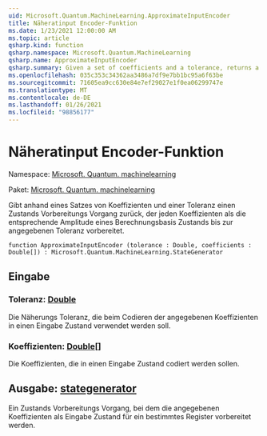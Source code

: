 ```yaml
---
uid: Microsoft.Quantum.MachineLearning.ApproximateInputEncoder
title: Näheratinput Encoder-Funktion
ms.date: 1/23/2021 12:00:00 AM
ms.topic: article
qsharp.kind: function
qsharp.namespace: Microsoft.Quantum.MachineLearning
qsharp.name: ApproximateInputEncoder
qsharp.summary: Given a set of coefficients and a tolerance, returns a state preparation operation that prepares each coefficient as the corresponding amplitude of a computational basis state, up to the given tolerance.
ms.openlocfilehash: 035c353c34362aa3486a7df9e7bb1bc95a6f63be
ms.sourcegitcommit: 71605ea9cc630e84e7ef29027e1f0ea06299747e
ms.translationtype: MT
ms.contentlocale: de-DE
ms.lasthandoff: 01/26/2021
ms.locfileid: "98856177"
---
```

# <a name="approximateinputencoder-function"></a>Näheratinput Encoder-Funktion

Namespace: [Microsoft. Quantum. machinelearning](xref:Microsoft.Quantum.MachineLearning)

Paket: [Microsoft. Quantum. machinelearning](https://nuget.org/packages/Microsoft.Quantum.MachineLearning)


Gibt anhand eines Satzes von Koeffizienten und einer Toleranz einen Zustands Vorbereitungs Vorgang zurück, der jeden Koeffizienten als die entsprechende Amplitude eines Berechnungsbasis Zustands bis zur angegebenen Toleranz vorbereitet.

```qsharp
function ApproximateInputEncoder (tolerance : Double, coefficients : Double[]) : Microsoft.Quantum.MachineLearning.StateGenerator
```


## <a name="input"></a>Eingabe

### <a name="tolerance--double"></a>Toleranz: [Double](xref:microsoft.quantum.lang-ref.double)

Die Näherungs Toleranz, die beim Codieren der angegebenen Koeffizienten in einen Eingabe Zustand verwendet werden soll.


### <a name="coefficients--double"></a>Koeffizienten: [Double](xref:microsoft.quantum.lang-ref.double)[]

Die Koeffizienten, die in einen Eingabe Zustand codiert werden sollen.



## <a name="output--stategenerator"></a>Ausgabe: [stategenerator](xref:Microsoft.Quantum.MachineLearning.StateGenerator)

Ein Zustands Vorbereitungs Vorgang, bei dem die angegebenen Koeffizienten als Eingabe Zustand für ein bestimmtes Register vorbereitet werden.